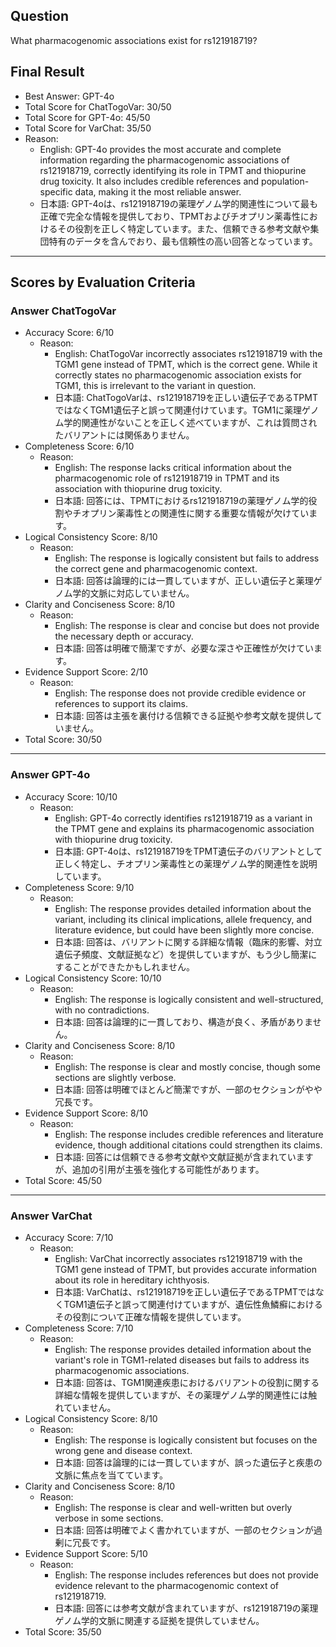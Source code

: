 ## Question

What pharmacogenomic associations exist for rs121918719?

## Final Result

- Best Answer: GPT-4o
- Total Score for ChatTogoVar: 30/50
- Total Score for GPT-4o: 45/50
- Total Score for VarChat: 35/50
- Reason:
  - English: GPT-4o provides the most accurate and complete information regarding the pharmacogenomic associations of rs121918719, correctly identifying its role in TPMT and thiopurine drug toxicity. It also includes credible references and population-specific data, making it the most reliable answer.
  - 日本語: GPT-4oは、rs121918719の薬理ゲノム学的関連性について最も正確で完全な情報を提供しており、TPMTおよびチオプリン薬毒性におけるその役割を正しく特定しています。また、信頼できる参考文献や集団特有のデータを含んでおり、最も信頼性の高い回答となっています。

---

## Scores by Evaluation Criteria

### Answer ChatTogoVar
- Accuracy Score: 6/10
  - Reason: 
    - English: ChatTogoVar incorrectly associates rs121918719 with the TGM1 gene instead of TPMT, which is the correct gene. While it correctly states no pharmacogenomic association exists for TGM1, this is irrelevant to the variant in question.
    - 日本語: ChatTogoVarは、rs121918719を正しい遺伝子であるTPMTではなくTGM1遺伝子と誤って関連付けています。TGM1に薬理ゲノム学的関連性がないことを正しく述べていますが、これは質問されたバリアントには関係ありません。
- Completeness Score: 6/10
  - Reason: 
    - English: The response lacks critical information about the pharmacogenomic role of rs121918719 in TPMT and its association with thiopurine drug toxicity.
    - 日本語: 回答には、TPMTにおけるrs121918719の薬理ゲノム学的役割やチオプリン薬毒性との関連性に関する重要な情報が欠けています。
- Logical Consistency Score: 8/10
  - Reason: 
    - English: The response is logically consistent but fails to address the correct gene and pharmacogenomic context.
    - 日本語: 回答は論理的には一貫していますが、正しい遺伝子と薬理ゲノム学的文脈に対応していません。
- Clarity and Conciseness Score: 8/10
  - Reason: 
    - English: The response is clear and concise but does not provide the necessary depth or accuracy.
    - 日本語: 回答は明確で簡潔ですが、必要な深さや正確性が欠けています。
- Evidence Support Score: 2/10
  - Reason: 
    - English: The response does not provide credible evidence or references to support its claims.
    - 日本語: 回答は主張を裏付ける信頼できる証拠や参考文献を提供していません。
- Total Score: 30/50

---

### Answer GPT-4o
- Accuracy Score: 10/10
  - Reason: 
    - English: GPT-4o correctly identifies rs121918719 as a variant in the TPMT gene and explains its pharmacogenomic association with thiopurine drug toxicity.
    - 日本語: GPT-4oは、rs121918719をTPMT遺伝子のバリアントとして正しく特定し、チオプリン薬毒性との薬理ゲノム学的関連性を説明しています。
- Completeness Score: 9/10
  - Reason: 
    - English: The response provides detailed information about the variant, including its clinical implications, allele frequency, and literature evidence, but could have been slightly more concise.
    - 日本語: 回答は、バリアントに関する詳細な情報（臨床的影響、対立遺伝子頻度、文献証拠など）を提供していますが、もう少し簡潔にすることができたかもしれません。
- Logical Consistency Score: 10/10
  - Reason: 
    - English: The response is logically consistent and well-structured, with no contradictions.
    - 日本語: 回答は論理的に一貫しており、構造が良く、矛盾がありません。
- Clarity and Conciseness Score: 8/10
  - Reason: 
    - English: The response is clear and mostly concise, though some sections are slightly verbose.
    - 日本語: 回答は明確でほとんど簡潔ですが、一部のセクションがやや冗長です。
- Evidence Support Score: 8/10
  - Reason: 
    - English: The response includes credible references and literature evidence, though additional citations could strengthen its claims.
    - 日本語: 回答には信頼できる参考文献や文献証拠が含まれていますが、追加の引用が主張を強化する可能性があります。
- Total Score: 45/50

---

### Answer VarChat
- Accuracy Score: 7/10
  - Reason: 
    - English: VarChat incorrectly associates rs121918719 with the TGM1 gene instead of TPMT, but provides accurate information about its role in hereditary ichthyosis.
    - 日本語: VarChatは、rs121918719を正しい遺伝子であるTPMTではなくTGM1遺伝子と誤って関連付けていますが、遺伝性魚鱗癬におけるその役割について正確な情報を提供しています。
- Completeness Score: 7/10
  - Reason: 
    - English: The response provides detailed information about the variant's role in TGM1-related diseases but fails to address its pharmacogenomic associations.
    - 日本語: 回答は、TGM1関連疾患におけるバリアントの役割に関する詳細な情報を提供していますが、その薬理ゲノム学的関連性には触れていません。
- Logical Consistency Score: 8/10
  - Reason: 
    - English: The response is logically consistent but focuses on the wrong gene and disease context.
    - 日本語: 回答は論理的には一貫していますが、誤った遺伝子と疾患の文脈に焦点を当てています。
- Clarity and Conciseness Score: 8/10
  - Reason: 
    - English: The response is clear and well-written but overly verbose in some sections.
    - 日本語: 回答は明確でよく書かれていますが、一部のセクションが過剰に冗長です。
- Evidence Support Score: 5/10
  - Reason: 
    - English: The response includes references but does not provide evidence relevant to the pharmacogenomic context of rs121918719.
    - 日本語: 回答には参考文献が含まれていますが、rs121918719の薬理ゲノム学的文脈に関連する証拠を提供していません。
- Total Score: 35/50